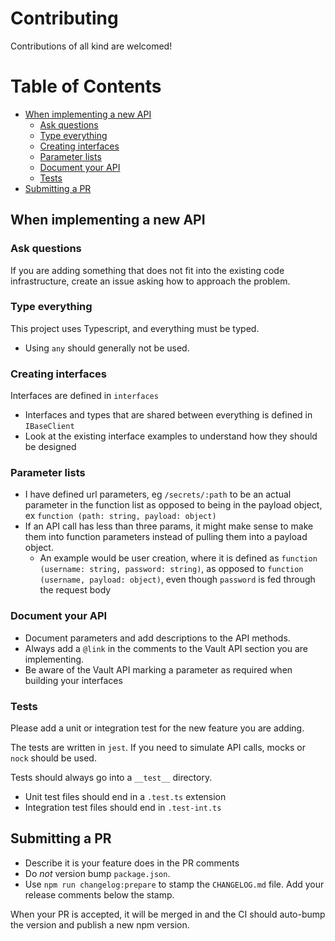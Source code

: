 # Contributing

Contributions of all kind are welcomed!

[TOC]: #

# Table of Contents
- [When implementing a new API](#when-implementing-a-new-api)
    - [Ask questions](#ask-questions)
    - [Type everything](#type-everything)
    - [Creating interfaces](#creating-interfaces)
    - [Parameter lists](#parameter-lists)
    - [Document your API](#document-your-api)
    - [Tests](#tests)
- [Submitting a PR](#submitting-a-pr)


## When implementing a new API

### Ask questions

If you are adding something that does not fit into the existing code
infrastructure, create an issue asking how to approach the problem.

### Type everything

This project uses Typescript, and everything must be typed.

- Using `any` should generally not be used.

### Creating interfaces

Interfaces are defined in `interfaces`

  * Interfaces and types that are shared between everything is defined
in `IBaseClient`
  * Look at the existing interface examples to understand how they should
be designed

### Parameter lists

  * I have defined url parameters, eg `/secrets/:path`
to be an actual parameter in the function list as opposed to being in the
payload object, ex `function (path: string, payload: object)`
  * If an API call has less than three params, it might make sense to
make them into function parameters instead of pulling them into a payload
object.
    * An example would be user creation, where it is defined as
`function (username: string, password: string)`, as opposed to
`function (username, payload: object)`, even though `password` is fed
through the request body

### Document your API

- Document parameters and add descriptions to the API methods.
- Always add a `@link` in the comments to the Vault API section you are
implementing.
- Be aware of the Vault API marking a parameter as required when building
your interfaces

### Tests

Please add a unit or integration test for the new feature you are adding.

The tests are written in `jest`. If you need to simulate API calls,
mocks or `nock` should be used.

Tests should always go into a `__test__` directory.

- Unit test files should end in a `.test.ts` extension
- Integration test files should end in `.test-int.ts`

## Submitting a PR

- Describe it is your feature does in the PR comments
- Do *not* version bump `package.json`.
- Use `npm run changelog:prepare` to stamp the `CHANGELOG.md` file.
Add your release comments below the stamp.

When your PR is accepted, it will be merged in and the CI should
auto-bump the version and publish a new npm version.
